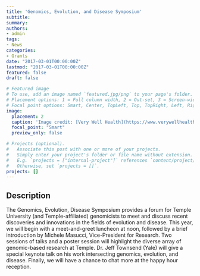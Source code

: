 ```yaml
---
title: 'Genomics, Evolution, and Disease Symposium'
subtitle:
summary:
authors:
- admin
tags:
- News
categories:
- Grants
date: "2017-03-01T00:00:00Z"
lastmod: "2017-03-01T00:00:00Z"
featured: false
draft: false

# Featured image
# To use, add an image named `featured.jpg/png` to your page's folder.
# Placement options: 1 = Full column width, 2 = Out-set, 3 = Screen-width
# Focal point options: Smart, Center, TopLeft, Top, TopRight, Left, Right, BottomLeft, Bottom, BottomRight
image:
  placement: 2
  caption: 'Image credit: [Very Well Health](https://www.verywellhealth.com/beckwith-wiedemann-syndrome-overview-4178305)'
  focal_point: "Smart"
  preview_only: false

# Projects (optional).
#   Associate this post with one or more of your projects.
#   Simply enter your project's folder or file name without extension.
#   E.g. `projects = ["internal-project"]` references `content/project/deep-learning/index.md`.
#   Otherwise, set `projects = []`.
projects: []
---
```

## Description
The Genomics, Evolution, Disease Symposium provides a forum for Temple University (and Temple-affiliated) genomicists to meet and discuss recent discoveries and innovations in the fields of evolution and disease. This year, we will begin with a meet-and-greet luncheon at noon, followed by a brief introduction by Michele Masucci, Vice-President for Research. Two sessions of talks and a poster session will highlight the diverse array of genomic-based research at Temple. Dr. Jeff Townsend (Yale) will give a special keynote talk on his work intersecting genomics, evolution, and disease. Finally, we will have a chance to chat more at the happy hour reception.
